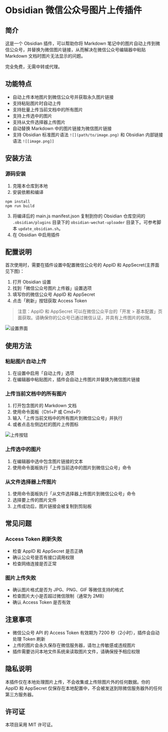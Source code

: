 # Obsidian 微信公众号图片上传插件

## 简介

这是一个 Obsidian 插件，可以帮助你将 Markdown 笔记中的图片自动上传到微信公众号，并替换为微信图片链接，从而解决在微信公众号编辑器中粘贴 Markdown 文档时图片无法显示的问题。

完全免费，无需中转或代理。

## 功能特点

- 自动上传本地图片到微信公众号并获取永久图片链接
- 支持粘贴图片时自动上传
- 支持批量上传当前文档中的所有图片
- 支持上传选中的图片
- 支持从文件选择器上传图片
- 自动替换 Markdown 中的图片链接为微信图片链接
- 支持 Obsidian 标准图片语法 `![](path/to/image.png)` 和 Obsidian 内部链接语法 `![[image.png]]`

## 安装方法

### 源码安装

1. 克隆本仓库到本地
2. 安装依赖和编译
```
npm install
npm run build
```
3. 将编译后的 main.js manifest.json 复制到你的 Obsidian 仓库空间的 `.obsidian/plugins` 目录下的 `obsidian-wechat-uploader` 目录下。可参考脚本 `update_obsidian.sh`。
4. 在 Obsidian 中启用插件

## 配置说明

首次使用时，需要在插件设置中配置微信公众号的 AppID 和 AppSecret(主界面见下图)：

1. 打开 Obsidian 设置
2. 找到「微信公众号图片上传器」设置选项
3. 填写你的微信公众号 AppID 和 AppSecret
4. 点击「刷新」按钮获取 Access Token

> 注意：AppID 和 AppSecret 可以在微信公众平台的「开发 > 基本配置」页面获取。请确保你的公众号已通过微信认证，并具有上传图片的权限。

![设置界面](assets/owu-setting.png)

## 使用方法

### 粘贴图片自动上传

1. 在设置中启用「自动上传」选项
2. 在编辑器中粘贴图片，插件会自动上传图片并替换为微信图片链接

### 上传当前文档中的所有图片

1. 打开包含图片的 Markdown 文档
2. 使用命令面板（Ctrl+P 或 Cmd+P）
3. 输入「上传当前文档中的所有图片到微信公众号」并执行
4. 或者点击左侧边栏的图片上传图标

![上传按钮](assets/btn-upload.png)

### 上传选中的图片

1. 在编辑器中选中包含图片链接的文本
2. 使用命令面板执行「上传当前选中的图片到微信公众号」命令

### 从文件选择器上传图片

1. 使用命令面板执行「从文件选择器上传图片到微信公众号」命令
2. 选择要上传的图片文件
3. 上传成功后，图片链接会被复制到剪贴板

## 常见问题

### Access Token 刷新失败

- 检查 AppID 和 AppSecret 是否正确
- 确认公众号是否有接口调用权限
- 检查网络连接是否正常

### 图片上传失败

- 确认图片格式是否为 JPG、PNG、GIF 等微信支持的格式
- 检查图片大小是否超过微信限制（通常为 2MB）
- 确认 Access Token 是否有效

## 注意事项

- 微信公众号 API 的 Access Token 有效期为 7200 秒（2小时），插件会自动处理 Token 刷新
- 上传的图片会永久保存在微信服务器，请勿上传敏感或违规图片
- 插件需要访问本地文件系统来读取图片文件，请确保授予相应权限

## 隐私说明

本插件仅在本地处理图片上传，不会收集或上传除图片外的任何数据。你的 AppID 和 AppSecret 仅保存在本地配置中，不会被发送到除微信服务器外的任何第三方服务器。

## 许可证

本项目采用 MIT 许可证。